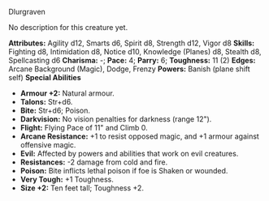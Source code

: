 Dlurgraven

No description for this creature yet.

**Attributes:** Agility d12, Smarts d6, Spirit d8, Strength d12, Vigor
d8
**Skills:** Fighting d8, Intimidation d8, Notice d10, Knowledge (Planes)
d8, Stealth d8, Spellcasting d6
**Charisma:** -; **Pace:** 4; **Parry:** 6; **Toughness:** 11 (2)
**Edges:** Arcane Background (Magic), Dodge, Frenzy
**Powers:** Banish (plane shift self)
**Special Abilities**
- **Armour +2:** Natural armour.
- **Talons:** Str+d6.
- **Bite:** Str+d6; Poison.
- **Darkvision:** No vision penalties for darkness (range 12").
- **Flight:** Flying Pace of 11" and Climb 0.
- **Arcane Resistance:** +1 to resist opposed magic, and +1 armour
against offensive magic.
- **Evil:** Affected by powers and abilities that work on evil
creatures.
- **Resistances:** -2 damage from cold and fire.
- **Poison:** Bite inflicts lethal poison if foe is Shaken or wounded.
- **Very Tough:** +1 Toughness.
- **Size +2:** Ten feet tall; Toughness +2.

